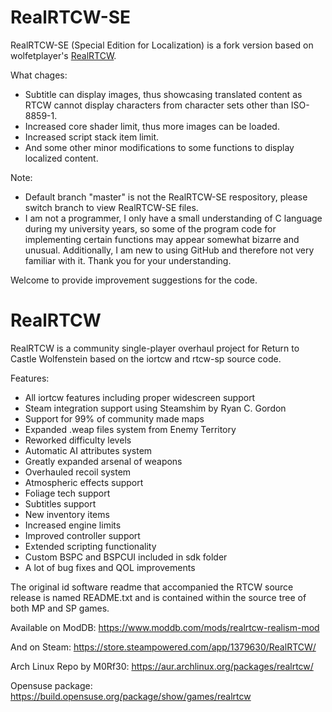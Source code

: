# RealRTCW-SE

RealRTCW-SE (Special Edition for Localization) is a fork version based on wolfetplayer's [RealRTCW](https://github.com/wolfetplayer/RealRTCW).

What chages:
* Subtitle can display images, thus showcasing translated content as RTCW cannot display characters from character sets other than ISO-8859-1.
* Increased core shader limit, thus more images can be loaded.
* Increased script stack item limit.
* And some other minor modifications to some functions to display localized content.

Note:  
* Default branch "master" is not the RealRTCW-SE respository, please switch branch to view RealRTCW-SE files.
* I am not a programmer, I only have a small understanding of C language during my university years, so some of the program code for implementing certain functions may appear somewhat bizarre and unusual. Additionally, I am new to using GitHub and therefore not very familiar with it. Thank you for your understanding.

Welcome to provide improvement suggestions for the code.

# RealRTCW

RealRTCW is a community single-player overhaul project for Return to Castle Wolfenstein based on the iortcw and rtcw-sp source code.

Features:
* All iortcw features including proper widescreen support
* Steam integration support using Steamshim by Ryan C. Gordon
* Support for 99% of community made maps
* Expanded .weap files system from Enemy Territory
* Reworked difficulty levels
* Automatic AI attributes system
* Greatly expanded arsenal of weapons
* Overhauled recoil system
* Atmospheric effects support
* Foliage tech support
* Subtitles support
* New inventory items
* Increased engine limits
* Improved controller support
* Extended scripting functionality
* Custom BSPC and BSPCUI included in sdk folder
* A lot of bug fixes and QOL improvements

The original id software readme that accompanied the RTCW source release is named README.txt and is contained within the source tree of both MP and SP games.

Available on ModDB:
https://www.moddb.com/mods/realrtcw-realism-mod

And on Steam:
https://store.steampowered.com/app/1379630/RealRTCW/

Arch Linux Repo by M0Rf30:
https://aur.archlinux.org/packages/realrtcw/

Opensuse package:
https://build.opensuse.org/package/show/games/realrtcw
